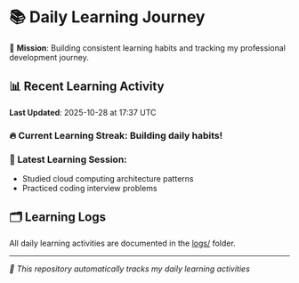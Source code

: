# 📚 Daily Learning Journey

🎯 **Mission**: Building consistent learning habits and tracking my professional development journey.

## 📊 Recent Learning Activity

**Last Updated**: 2025-10-28 at 17:37 UTC

### 🔥 Current Learning Streak: Building daily habits!

### 📝 Latest Learning Session:
- Studied cloud computing architecture patterns
- Practiced coding interview problems

## 🗂️ Learning Logs

All daily learning activities are documented in the [logs/](./logs/) folder.

---
*🤖 This repository automatically tracks my daily learning activities*
